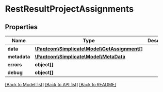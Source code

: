 # RestResultProjectAssignments

## Properties

 Name         | Type                                                          | Description | Notes      
--------------|---------------------------------------------------------------|-------------|------------
 **data**     | [**\Paqtcom\Simplicate\Model\GetAssignment[]**](GetAssignment.md) |             | [optional] 
 **metadata** | [**\Paqtcom\Simplicate\Model\MetaData**](MetaData.md)             |             | [optional] 
 **errors**   | **object[]**                                                  |             | [optional] 
 **debug**    | **object[]**                                                  |             | [optional] 

[[Back to Model list]](../README.md#documentation-for-models) [[Back to API list]](../README.md#documentation-for-api-endpoints) [[Back to README]](../README.md)


